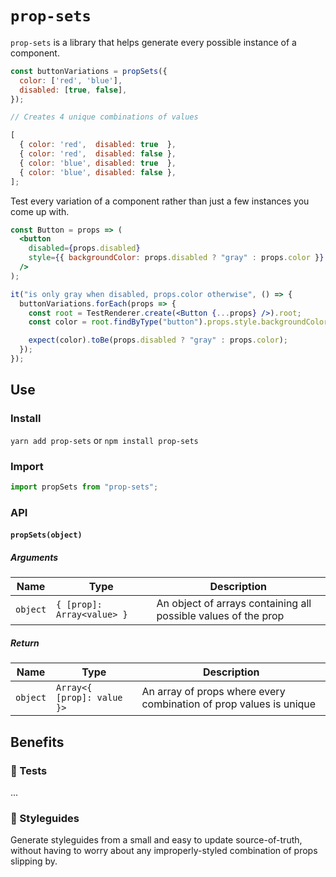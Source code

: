 # `prop-sets`

`prop-sets` is a library that helps generate every possible instance of a component.

```js
const buttonVariations = propSets({
  color: ['red', 'blue'],
  disabled: [true, false],
});

// Creates 4 unique combinations of values

[
  { color: 'red',  disabled: true  },
  { color: 'red',  disabled: false },
  { color: 'blue', disabled: true  },
  { color: 'blue', disabled: false },
];
```

Test every variation of a component rather than just a few instances you come up with.

```jsx
const Button = props => (
  <button
    disabled={props.disabled}
    style={{ backgroundColor: props.disabled ? "gray" : props.color }}
  />
);

it("is only gray when disabled, props.color otherwise", () => {
  buttonVariations.forEach(props => {
    const root = TestRenderer.create(<Button {...props} />).root;
    const color = root.findByType("button").props.style.backgroundColor;

    expect(color).toBe(props.disabled ? "gray" : props.color);
  });
});
```

## Use

### Install

`yarn add prop-sets` or `npm install prop-sets`

### Import

```js
import propSets from "prop-sets";
```

### API

#### `propSets(object)`

##### Arguments

| Name | Type | Description |
| - | - | - |
| `object` | `{ [prop]: Array<value> }` | An object of arrays containing all possible values of the prop |

##### Return

| Name | Type | Description |
| - | - | - |
| `object` | `Array<{ [prop]: value }>` | An array of props where every combination of prop values is unique |

## Benefits

### 🔬 Tests

...

### 🎨 Styleguides

Generate styleguides from a small and easy to update source-of-truth, without having to worry about any improperly-styled combination of props slipping by.
